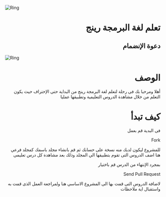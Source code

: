 ﻿![Ring](http://ring-lang.sourceforge.net/thering.jpg)

<div dir="rtl"> <h1> تعلم لغة البرمجة رينج  </h1> </div>


<div dir="rtl"> <h2> دعوة الإنضمام </h2> </div>

![Ring](http://ring-lang.sourceforge.net/ringcourse.jpg)

<div dir="rtl"> <h1> الوصف </h1> </div>

<div dir="rtl">
أهلا ومرحبا بك فى رحلة لتعلم لغة البرمجة رينج من البداية حتى الإحتراف 
حيث يكون التعلم من خلال مشاهدة الدروس التعليمية وتطبيقها عمليا 
</div>

<div dir="rtl"> <h1> كيف تبدأ </h1> </div>

<div dir="rtl">
فى البدية قم بعمل 

Fork

للمشروع ليكون لديك منه نسخة على حسابك
ثم قم بانشاء مجلد باسمك كمجلد فرعي هنا
اضف الدروس التى تقوم بتطبيقها الي المجلد
وذلك بعد مشاهدة كل درس تعليمى

بمجرد الإنتهاء من الدرس قم باختيار

Send Pull Request

لاضافة الدروس التى قمت بها الى المشروع الاساسي هنا
ولمراجعة العمل الذى قمت  به واستقبال اية ملاحظات
</div>


